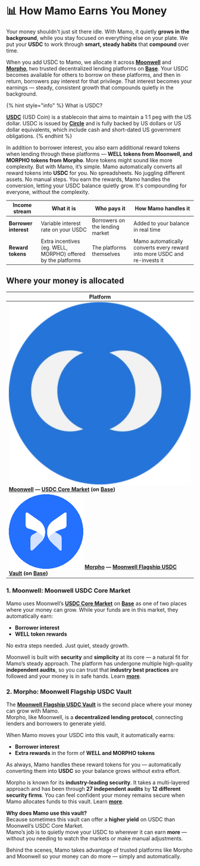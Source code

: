 # 📊 How Mamo Earns You Money

Your money shouldn't just sit there idle. With Mamo, it quietly **grows in the background**, while you stay focused on everything else on your plate. We put your **USDC** to work through **smart, steady habits** that **compound** over time.

When you add USDC to Mamo, we allocate it across [**Moonwell**](https://moonwell.fi/) and [**Morpho**](https://morpho.org/), two trusted decentralized lending platforms on [**Base**](https://www.base.org/). Your USDC becomes available for others to borrow on these platforms, and then in return, borrowers pay interest for that privilege. That interest becomes your earnings — steady, consistent growth that compounds quietly in the background.

{% hint style="info" %}
What is USDC?

[**USDC**](https://www.circle.com/usdc) (USD Coin) is a stablecoin that aims to maintain a 1:1 peg with the US dollar. USDC is issued by [**Circle**](https://www.circle.com/usdc) and is fully backed by US dollars or US dollar equivalents, which include cash and short-dated US government obligations.
{% endhint %}

In addition to borrower interest, you also earn additional reward tokens when lending through these platforms — **WELL tokens from Moonwell, and MORPHO tokens from** **Morpho**. More tokens might sound like more complexity. But with Mamo, it’s simple. Mamo automatically converts all reward tokens into **USDC** for you. No spreadsheets. No juggling different assets. No manual steps. You earn the rewards, Mamo handles the conversion, letting your USDC balance quietly grow. It's compounding for everyone, without the complexity.

| Income stream         | What it is                                                   | Who pays it                     | How Mamo handles it                                                       |
| --------------------- | ------------------------------------------------------------ | ------------------------------- | ------------------------------------------------------------------------- |
| **Borrower interest** | Variable interest rate on your USDC                          | Borrowers on the lending market | Added to your balance in real time                                        |
| **Reward tokens**     | Extra incentives (eg. WELL, MORPHO) offered by the platforms | The platforms themselves        | Mamo automatically converts every reward into more USDC and re-invests it |

## Where your money is allocated

| Platform                                                                                                                                                                                                                                       |
| ---------------------------------------------------------------------------------------------------------------------------------------------------------------------------------------------------------------------------------------------- |
| <img src="../.gitbook/assets/image.png" alt="" data-size="line"> [**Moonwell**](https://moonwell.fi/) **—** [**USDC Core Market**](https://moonwell.fi/markets/supply/base/usdc) **(on** [**Base**](https://www.base.org/)**)**                |
| <img src="../.gitbook/assets/image (1).png" alt="" data-size="line"> [**Morpho**](https://morpho.org/) **—** [**Moonwell Flagship USDC Vault**](https://moonwell.fi/vaults/deposit/base/mwusdc) **(on** [**Base**](https://www.base.org/)**)** |

### 1. Moonwell: Moonwell USDC Core Market

Mamo uses Moonwell’s [**USDC Core Market**](https://moonwell.fi/markets/supply/base/usdc) on [**Base**](https://www.base.org/) as one of two places where your money can grow. While your funds are in this market, they automatically earn:

* **Borrower interest**
* **WELL token rewards**

No extra steps needed. Just quiet, steady growth.

Moonwell is built with **security** and **simplicity** at its core — a natural fit for Mamo’s steady approach. The platform has undergone multiple high-quality **independent audits**, so you can trust that **industry best practices** are followed and your money is in safe hands. Learn [**more**](https://docs.moonwell.fi/moonwell/protocol-information/security).

### 2. Morpho: Moonwell Flagship USDC Vault

The [**Moonwell** **Flagship USDC Vault**](https://moonwell.fi/vaults/deposit/base/mwusdc) is the second place where your money can grow with Mamo.\
Morpho, like Moonwell, is a **decentralized lending protocol**, connecting lenders and borrowers to generate yield.

When Mamo moves your USDC into this vault, it automatically earns:

* **Borrower interest**
* **Extra rewards** in the form of **WELL and MORPHO tokens**

As always, Mamo handles these reward tokens for you — automatically converting them into **USDC** so your balance grows without extra effort.

Morpho is known for its **industry-leading security**. It takes a multi-layered approach and has been through **27 independent audits** by **12 different security firms**. You can feel confident your money remains secure when Mamo allocates funds to this vault. Learn [**more**](https://docs.morpho.org/overview/resources/risks/).

**Why does Mamo use this vault?**\
Because sometimes this vault can offer a **higher yield** on USDC than Moonwell’s USDC Core Market.\
Mamo’s job is to quietly move your USDC to wherever it can earn **more** — without you needing to watch the markets or make manual adjustments.

Behind the scenes, Mamo takes advantage of trusted platforms like Morpho and Moonwell so your money can do more — simply and automatically.
